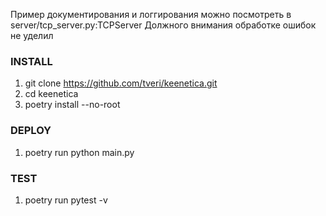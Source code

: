 Пример документирования и логгирования можно посмотреть в server/tcp_server.py:TCPServer
Должного внимания обработке ошибок не уделил


### INSTALL
1. git clone https://github.com/tveri/keenetica.git
2. cd keenetica
3. poetry install --no-root

### DEPLOY
1. poetry run python main.py

### TEST
1. poetry run pytest -v
